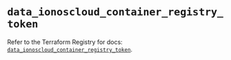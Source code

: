 # `data_ionoscloud_container_registry_token`

Refer to the Terraform Registry for docs: [`data_ionoscloud_container_registry_token`](https://registry.terraform.io/providers/ionos-cloud/ionoscloud/6.6.3/docs/data-sources/container_registry_token).
